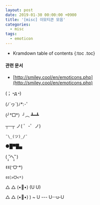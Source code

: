 ```yaml
---
layout: post
date: 2019-01-30 00:00:00 +0900
title: '[misc] 이모티콘 모음'
categories:
  - misc
tags:
  - emoticon
---
```


* Kramdown table of contents
{:toc .toc}

#### 관련 문서

- [http://smiley.cool/en/emoticons.php](http://smiley.cool/en/emoticons.php)

(；◔д◔)

(ﾉ´ヮ´)ﾉ*:･ﾟ

(╯°□°）╯︵ ┻━┻

┬─┬ ノ( ゜-゜ノ)

```
¯\_(ツ)_/¯
```

●█▀█▄

( ˃̣̣̥᷄へ˂̣̣̥᷅ )

ꉂꉂ(ᵔᗜᵔ*)

```
ꉂꉂ(>ᗜ<*)
```

△    △
(•:pig_nose:•)
(U     U)

△     △
(•:pig_nose:•)        )  ~
 U --- U--u-U
